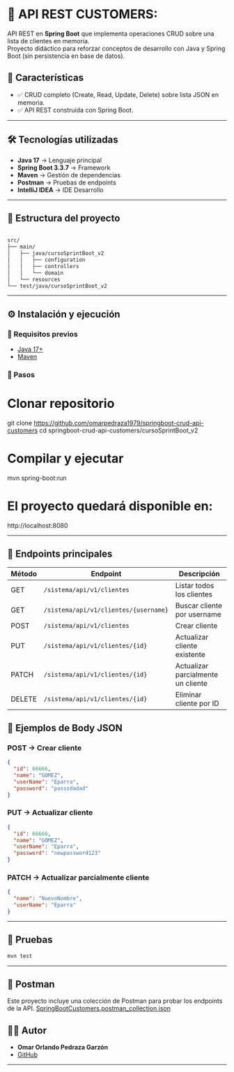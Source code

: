 
# 📌 API REST CUSTOMERS:

API REST en **Spring Boot** que implementa operaciones CRUD sobre una lista de clientes en memoria.  
Proyecto didáctico para reforzar conceptos de desarrollo con Java y Spring Boot (sin persistencia en base de datos).


## 📌 Características
- ✅ CRUD completo (Create, Read, Update, Delete) sobre lista JSON en memoria.  
- ✅ API REST construida con Spring Boot.


---

## 🛠️ Tecnologías utilizadas
- **Java 17** → Lenguaje principal  
- **Spring Boot 3.3.7** → Framework  
- **Maven** → Gestión de dependencias  
- **Postman** → Pruebas de endpoints
- **IntelliJ IDEA** → IDE Desarrollo

---

## 📂 Estructura del proyecto
```bash

src/
├── main/
│   ├── java/cursoSprintBoot_v2
│   │   ├── configuration
│   │   ├── controllers
│   │   └── domain
│   └── resources
└── test/java/cursoSprintBoot_v2

```
---

## ⚙️ Instalación y ejecución
### 🔹 Requisitos previos

- [Java 17+](https://adoptium.net/)
- [Maven](https://maven.apache.org/)



### 🔹 Pasos

# Clonar repositorio
git clone https://github.com/omarpedraza1979/springboot-crud-api-customers
cd springboot-crud-api-customers/cursoSprintBoot_v2

# Compilar y ejecutar
mvn spring-boot:run


#  El proyecto quedará disponible en:  

http://localhost:8080

---

## 📌 Endpoints principales

| Método | Endpoint                              | Descripción                        |
|--------|---------------------------------------|------------------------------------|
| GET    | `/sistema/api/v1/clientes`            | Listar todos los clientes           |
| GET    | `/sistema/api/v1/clientes/{username}` | Buscar cliente por username         |
| POST   | `/sistema/api/v1/clientes`            | Crear cliente                       |
| PUT    | `/sistema/api/v1/clientes/{id}`       | Actualizar cliente existente        |
| PATCH  | `/sistema/api/v1/clientes/{id}`       | Actualizar parcialmente un cliente  |
| DELETE | `/sistema/api/v1/clientes/{id}`       | Eliminar cliente por ID             |



## 📌 Ejemplos de Body JSON

### POST → Crear cliente
```json
{
  "id": 66666,
  "name": "GOMEZ",
  "userName": "Eparra",
  "password": "passsdadad"
}
```

### PUT → Actualizar cliente
```json
{
  "id": 66666,
  "name": "GOMEZ",
  "userName": "Eparra",
  "password": "newpassword123"
}
```

### PATCH → Actualizar parcialmente cliente
```json
{
  "name": "NuevoNombre",
  "userName": "Eparra"
}

```

---
## 🧪 Pruebas
```bash
mvn test
```

---
## 🧪 Postman
Este proyecto incluye una colección de Postman para probar los endpoints de la API. 
[SpringBootCustomers.postman_collection.json](./SpringBootCustomers.postman_collection.json)



## 👨‍💻 Autor
- **Omar Orlando Pedraza Garzón**
- [GitHub](https://github.com/omarpedraza1979)
---

